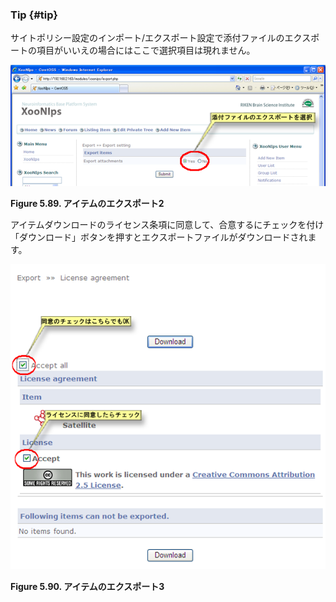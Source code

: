### Tip {#tip}

サイトポリシー設定のインポート/エクスポート設定で添付ファイルのエクスポートの項目がいいえの場合にはここで選択項目は現れません。

![アイテムのエクスポート2](../../assets/xoonips-operate84.png)

**Figure 5.89. アイテムのエクスポート2**

アイテムダウンロードのライセンス条項に同意して、合意するにチェックを付け「ダウンロード」ボタンを押すとエクスポートファイルがダウンロードされます。

![アイテムのエクスポート3](../../assets/xoonips-operate85.png)

**Figure 5.90. アイテムのエクスポート3**